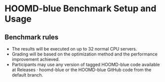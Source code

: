# HOOMD-blue Benchmark Setup and Usage


## Benchmark rules
* The results will be executed on up to 32 normal CPU servers.
* Grading will be based on the optimization method and the performance improvement achieved.
* Participants may use any version of tagged HOOMD-blue code available at Releases · hoomd-blue or the HOOMD-blue GitHub code from the default branch.